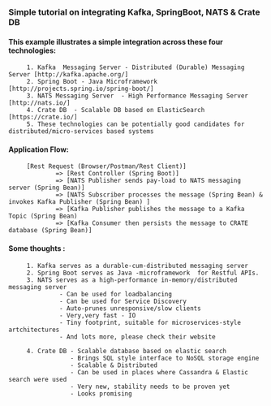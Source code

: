 ### Simple tutorial on integrating Kafka, SpringBoot, NATS & Crate DB

#### This example illustrates a simple integration across these four technologies:
         1. Kafka  Messaging Server - Distributed (Durable) Messaging Server [http://kafka.apache.org/]
         2. Spring Boot - Java Microframework [http://projects.spring.io/spring-boot/]
         3. NATS Messaging Server  - High Performance Messaging Server [http://nats.io/]
         4. Crate DB  - Scalable DB based on ElasticSearch [https://crate.io/]
         5. These technologies can be potentially good candidates for distributed/micro-services based systems
         
#### Application Flow:
         [Rest Request (Browser/Postman/Rest Client)] 
                 => [Rest Controller (Spring Boot)]
                 => [NATS Publisher sends pay-load to NATS messaging server (Spring Bean)]
                 => [NATS Subscriber processes the message (Spring Bean) & invokes Kafka Publisher (Spring Bean) ]
                 => [Kafka Publisher publishes the message to a Kafka Topic (Spring Bean)
                 => [Kafka Consumer then persists the message to CRATE database (Spring Bean)]

#### Some thoughts : 
         1. Kafka serves as a durable-cum-distributed messaging server
         2. Spring Boot serves as Java -microframework  for Restful APIs.
         3. NATS serves as a high-performance in-memory/distributed messaging server
                  - Can be used for loadbalancing
                  - Can be used for Service Discovery
                  - Auto-prunes unresponsive/slow clients
                  - Very,very fast - IO 
                  - Tiny footprint, suitable for microservices-style artchitectures
                  - And lots more, please check their website
                  
         4. Crate DB - Scalable database based on elastic search
                     - Brings SQL style interface to NoSQL storage engine
                     - Scalable & Distributed
                     - Can be used in places where Cassandra & Elastic search were used
                     - Very new, stability needs to be proven yet
                     - Looks promising 
